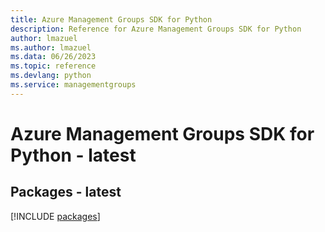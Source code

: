 ```yaml
---
title: Azure Management Groups SDK for Python
description: Reference for Azure Management Groups SDK for Python
author: lmazuel
ms.author: lmazuel
ms.data: 06/26/2023
ms.topic: reference
ms.devlang: python
ms.service: managementgroups
---
```

# Azure Management Groups SDK for Python - latest
## Packages - latest
[!INCLUDE [packages](management-groups-index.md)]
